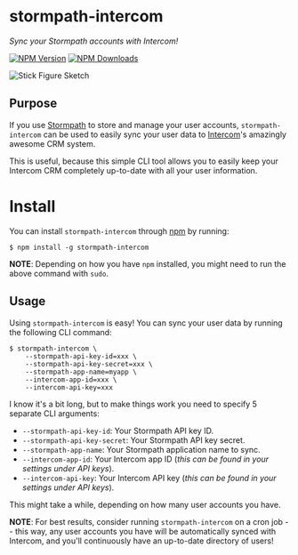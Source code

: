 # stormpath-intercom

*Sync your Stormpath accounts with Intercom!*

[![NPM Version](https://img.shields.io/npm/v/stormpath-intercom.svg?style=flat)](https://npmjs.org/package/stormpath-intercom)
[![NPM Downloads](http://img.shields.io/npm/dm/stormpath-intercom.svg?style=flat)](https://npmjs.org/package/stormpath-intercom)


![Stick Figure Sketch][]


## Purpose

If you use [Stormpath][] to store and manage your user accounts,
`stormpath-intercom` can be used to easily sync your user data to [Intercom][]'s
amazingly awesome CRM system.

This is useful, because this simple CLI tool allows you to easily keep your
Intercom CRM completely up-to-date with all your user information.


# Install

You can install `stormpath-intercom` through [npm][] by
running:

```console
$ npm install -g stormpath-intercom
```

**NOTE**: Depending on how you have `npm` installed, you might need to run the
above command with `sudo`.


## Usage

Using `stormpath-intercom` is easy!  You can sync your user data by running the
following CLI command:

```console
$ stormpath-intercom \
    --stormpath-api-key-id=xxx \
    --stormpath-api-key-secret=xxx \
    --stormpath-app-name=myapp \
    --intercom-app-id=xxx \
    --intercom-api-key=xxx
```

I know it's a bit long, but to make things work you need to specify 5 separate
CLI arguments:

- `--stormpath-api-key-id`: Your Stormpath API key ID.
- `--stormpath-api-key-secret`: Your Stormpath API key secret.
- `--stormpath-app-name`: Your Stormpath application name to sync.
- `--intercom-app-id`: Your Intercom app ID (*this can be found in your settings
  under API keys*).
- `--intercom-api-key`: Your Intercom API key (*this can be found in your
  settings under API keys*).

This might take a while, depending on how many user accounts you have.

**NOTE**: For best results, consider running `stormpath-intercom` on a cron
job -- this way, any user accounts you have will be automatically synced with
Intercom, and you'll continuously have an up-to-date directory of users!


  [Stick Figure Sketch]: https://github.com/rdegges/stormpath-intercom/raw/master/assets/stick-figure-sketch.png "Stick Figure Sketch"
  [Stormpath]: https://stormpath.com/ "Stormpath"
  [Intercom]: https://www.intercom.io/ "Intercom"
  [npm]: https://www.npmjs.org/ "npm"

